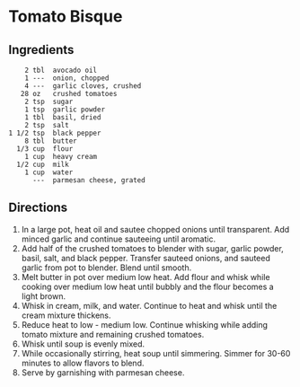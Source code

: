 Tomato Bisque
=============

Ingredients
-----------
        2 tbl  avocado oil
        1 ---  onion, chopped
        4 ---  garlic cloves, crushed
       28 oz   crushed tomatoes
        2 tsp  sugar
        1 tsp  garlic powder
        1 tbl  basil, dried
        2 tsp  salt
    1 1/2 tsp  black pepper
        8 tbl  butter
      1/3 cup  flour
        1 cup  heavy cream
      1/2 cup  milk
        1 cup  water
          ---  parmesan cheese, grated

Directions
----------
   1. In a large pot, heat oil and sautee chopped onions until transparent. Add
      minced garlic and continue sauteeing until aromatic.
   2. Add half of the crushed tomatoes to blender with sugar, garlic powder,
      basil, salt, and black pepper. Transfer sauteed onions, and sauteed
      garlic from pot to blender. Blend until smooth.
   3. Melt butter in pot over medium low heat. Add flour and whisk while cooking
      over medium low heat until bubbly and the flour becomes a light brown.
   4. Whisk in cream, milk, and water.  Continue to heat and whisk until the
      cream mixture thickens.
   5. Reduce heat to low - medium low. Continue whisking while adding tomato
      mixture and remaining crushed tomatoes.
   6. Whisk until soup is evenly mixed.
   7. While occasionally stirring, heat soup until simmering. Simmer for 30-60
      minutes to allow flavors to blend.
   8. Serve by garnishing with parmesan cheese.

